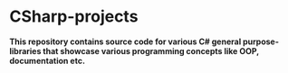 # CSharp-projects
<b>This repository contains source code for various C# general purpose-libraries that showcase various programming concepts like OOP, documentation etc.<b>
